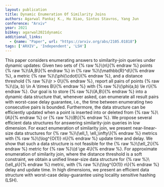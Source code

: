 ```yaml
---
layout: publication
title: Dynamic Enumeration Of Similarity Joins
authors: Agarwal Pankaj K., Hu Xiao, Sintos Stavros, Yang Jun
conference: "Arxiv"
year: 2021
bibkey: agarwal2021dynamic
additional_links:
  - {name: "Paper", url: "https://arxiv.org/abs/2105.01818"}
tags: ['ARXIV', 'Independent', 'LSH']
---
```

This paper considers enumerating answers to similarity-join queries under dynamic updates: Given two sets of \{&#37; raw &#37;\}\\(n\\)\{&#37; endraw &#37;\} points \{&#37; raw &#37;\}\\(A,B\\)\{&#37; endraw &#37;\} in \{&#37; raw &#37;\}\\(\mathbb\{R\}^d\\)\{&#37; endraw &#37;\}, a metric \{&#37; raw &#37;\}\\(\phi(\cdot)\\)\{&#37; endraw &#37;\}, and a distance threshold \{&#37; raw &#37;\}\\(r > 0\\)\{&#37; endraw &#37;\}, report all pairs of points \{&#37; raw &#37;\}\\((a, b) \in A \times B\\)\{&#37; endraw &#37;\} with \{&#37; raw &#37;\}\\(\phi(a,b) \le r\\)\{&#37; endraw &#37;\}. Our goal is to store \{&#37; raw &#37;\}\\(A,B\\)\{&#37; endraw &#37;\} into a dynamic data structure that, whenever asked, can enumerate all result pairs with worst-case delay guarantee, i.e., the time between enumerating two consecutive pairs is bounded. Furthermore, the data structure can be efficiently updated when a point is inserted into or deleted from \{&#37; raw &#37;\}\\(A\\)\{&#37; endraw &#37;\} or \{&#37; raw &#37;\}\\(B\\)\{&#37; endraw &#37;\}. We propose several efficient data structures for answering similarity-join queries in low dimension. For exact enumeration of similarity join, we present near-linear-size data structures for \{&#37; raw &#37;\}\\(\ell\_1, \ell\_\infty\\)\{&#37; endraw &#37;\} metrics with \{&#37; raw &#37;\}\\(\log^\{O(1)\} n\\)\{&#37; endraw &#37;\} update time and delay. We show that such a data structure is not feasible for the \{&#37; raw &#37;\}\\(\ell\_2\\)\{&#37; endraw &#37;\} metric for \{&#37; raw &#37;\}\\(d \ge 4\\)\{&#37; endraw &#37;\}. For approximate enumeration of similarity join, where the distance threshold is a soft constraint, we obtain a unified linear-size data structure for \{&#37; raw &#37;\}\\(\ell\_p\\)\{&#37; endraw &#37;\} metric, with \{&#37; raw &#37;\}\\(\log^\{O(1)\} n\\)\{&#37; endraw &#37;\} delay and update time. In high dimensions, we present an efficient data structure with worst-case delay-guarantee using locality sensitive hashing (LSH).
